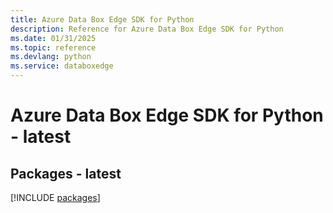 ```yaml
---
title: Azure Data Box Edge SDK for Python
description: Reference for Azure Data Box Edge SDK for Python
ms.date: 01/31/2025
ms.topic: reference
ms.devlang: python
ms.service: databoxedge
---
```

# Azure Data Box Edge SDK for Python - latest
## Packages - latest
[!INCLUDE [packages](data-box-edge-index.md)]